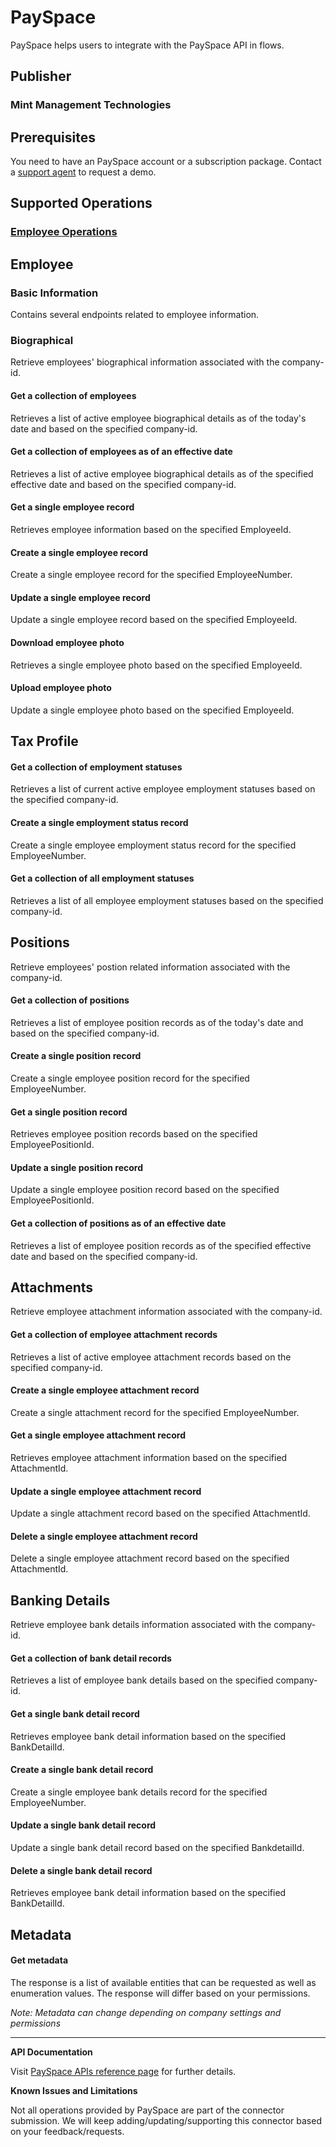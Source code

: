 
# PaySpace

  

PaySpace helps users to integrate with the PaySpace API in flows.

  

## Publisher

  

### Mint Management Technologies

  

## Prerequisites

  

You need to have an PaySpace account or a subscription package. Contact a [support agent](https://www.payspace.com/product-options-old/payspace-demo-request/) to request a demo.

  

## Supported Operations

  

### [Employee Operations](http://https://developer.payspace.com/#6226ba62-c7d3-49b9-ab62-6619747fe52d/  "Employee Operations")

  

## Employee

  

### Basic Information

  

Contains several endpoints related to employee information.

  

### Biographical

  

Retrieve employees' biographical information associated with the company-id.

  

#### Get a collection of employees

  

Retrieves a list of active employee biographical details as of the today's date and based on the specified company-id.

  

#### Get a collection of employees as of an effective date

  

Retrieves a list of active employee biographical details as of the specified effective date and based on the specified company-id.

  

  

#### Get a single employee record

  

Retrieves employee information based on the specified EmployeeId.

  

  

#### Create a single employee record

  

Create a single employee record for the specified EmployeeNumber.

  

  

#### Update a single employee record

  

Update a single employee record based on the specified EmployeeId.

  

  

#### Download employee photo

  

Retrieves a single employee photo based on the specified EmployeeId.

  

  

#### Upload employee photo

  

Update a single employee photo based on the specified EmployeeId.

  

  

## Tax Profile

  
  
  

#### Get a collection of employment statuses

  

Retrieves a list of current active employee employment statuses based on the specified company-id.

  

  

#### Create a single employment status record

  

Create a single employee employment status record for the specified EmployeeNumber.

  

  

#### Get a collection of all employment statuses

  

Retrieves a list of all employee employment statuses based on the specified company-id.

  

  

## Positions

  

Retrieve employees' postion related information associated with the company-id.

  

#### Get a collection of positions

  

Retrieves a list of employee position records as of the today's date and based on the specified company-id.

  

  

#### Create a single position record

  

Create a single employee position record for the specified EmployeeNumber.

  

  

#### Get a single position record

  

Retrieves employee position records based on the specified EmployeePositionId.

  

  

#### Update a single position record

  

Update a single employee position record based on the specified EmployeePositionId.

  

  

#### Get a collection of positions as of an effective date

  

Retrieves a list of employee position records as of the specified effective date and based on the specified company-id.

  

  

## Attachments

  

Retrieve employee attachment information associated with the company-id.

  

  

#### Get a collection of employee attachment records

  

Retrieves a list of active employee attachment records based on the specified company-id.

  

  

#### Create a single employee attachment record

  

Create a single attachment record for the specified EmployeeNumber.

  

  

#### Get a single employee attachment record

  

Retrieves employee attachment information based on the specified AttachmentId.

  

  

#### Update a single employee attachment record

  

Update a single attachment record based on the specified AttachmentId.

  

  

#### Delete a single employee attachment record

  

Delete a single employee attachment record based on the specified AttachmentId.

  

  

## Banking Details

  

Retrieve employee bank details information associated with the company-id.

  

  

#### Get a collection of bank detail records

  

Retrieves a list of employee bank details based on the specified company-id.

  

  

#### Get a single bank detail record

  

Retrieves employee bank detail information based on the specified BankDetailId.

  

  

#### Create a single bank detail record

  

Create a single employee bank details record for the specified EmployeeNumber.

  

  

#### Update a single bank detail record

  

Update a single bank detail record based on the specified BankdetailId.

  

  

#### Delete a single bank detail record

  

Retrieves employee bank detail information based on the specified BankDetailId.

  
  

## Metadata
  

#### Get metadata
The response is a list of available entities that can be requested as well as enumeration values. The response will differ based on your permissions.

*Note: Metadata can change depending on company settings and permissions*

  

------------

**API Documentation**

  

Visit [PaySpace APIs reference page](https://developer.payspace.com/  "PaySpace APIs reference page") for further details.

  

  

**Known Issues and Limitations**

  

Not all operations provided by PaySpace are part of the connector submission. We will keep adding/updating/supporting this connector based on your feedback/requests.